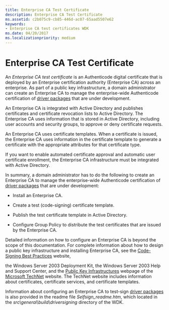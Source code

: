 ```yaml
---
title: Enterprise CA Test Certificate
description: Enterprise CA Test Certificate
ms.assetid: c2b075c9-cb85-446d-ac07-65aad5507e62
keywords:
- Enterprise CA test certificates WDK
ms.date: 04/20/2017
ms.localizationpriority: medium
---
```


# Enterprise CA Test Certificate


An *Enterprise CA test certificate* is an Authenticode digital certificate that is deployed by an Enterprise certification authority (Enterprise CA) across an enterprise. As part of a public key infrastructure, a domain administrator can create an Enterprise CA to manage the enterprise-wide Authenticode certification of [driver packages](driver-packages.md) that are under development.

An Enterprise CA is integrated with Active Directory and publishes certificates and certificate revocation lists to Active Directory. The Enterprise CA uses information that is stored in Active Directory, including user accounts and security groups, to approve or deny certificate requests.

An Enterprise CA uses certificate templates. When a certificate is issued, the Enterprise CA uses information in the certificate template to generate a certificate with the appropriate attributes for that certificate type.

If you want to enable automated certificate approval and automatic user certificate enrollment, the Enterprise CA infrastructure must be integrated with Active Directory.

In summary, a domain administrator has to do the following to create an Enterprise CA to manage the enterprise-wide Authenticode certification of [driver packages](driver-packages.md) that are under development:

-   Install an Enterprise CA.

-   Create a test (code-signing) certificate template.

-   Publish the test certificate template in Active Directory.

-   Configure Group Policy to distribute the test certificates that are issued by the Enterprise CA.

Detailed information on how to configure an Enterprise CA is beyond the scope of this documentation. For complete information about how to design a public key infrastructure and installing Enterprise CA, see the [Code-Signing Best Practices](https://go.microsoft.com/fwlink/p/?linkid=68250) website,

the Windows Server 2003 Deployment Kit, the Windows Server 2003 Help and Support Center, and the [Public Key Infrastructures](https://go.microsoft.com/fwlink/p/?linkid=62645) webpage of the [Microsoft TechNet](https://go.microsoft.com/fwlink/p/?linkid=62647) website. The TechNet website includes information about certificates, certificate services, and certificate templates.

Information about configuring an Enterprise CA to test-sign [driver packages](driver-packages.md) is also provided in the readme file *Selfsign_readme.htm*, which located in the *src\\general\\build\\driversigning* directory of the WDK.

 

 





